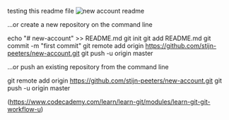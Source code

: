 testing this readme file
![new account readme](https://i.imgur.com/ijwAd89.png)

…or create a new repository on the command line

echo "# new-account" >> README.md
git init
git add README.md
git commit -m "first commit"
git remote add origin https://github.com/stijn-peeters/new-account.git
git push -u origin master



…or push an existing repository from the command line

git remote add origin https://github.com/stijn-peeters/new-account.git
git push -u origin master


(https://www.codecademy.com/learn/learn-git/modules/learn-git-git-workflow-u)

